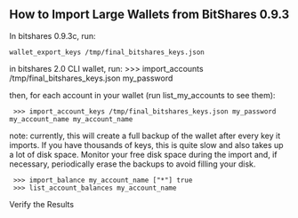 
## How to Import Large Wallets from BitShares 0.9.3

In bitshares 0.9.3c, run: 
    
    wallet_export_keys /tmp/final_bitshares_keys.json

in bitshares 2.0 CLI wallet, run:
    >>> import_accounts /tmp/final_bitshares_keys.json my_password

then, for each account in your wallet (run list_my_accounts to see them):

     >>> import_account_keys /tmp/final_bitshares_keys.json my_password my_account_name my_account_name

note: currently, this will create a full backup of the wallet after every key it imports.
If you have thousands of keys, this is quite slow and also takes up a lot of disk space.
Monitor your free disk space during the import and, if necessary, periodically erase the
backups to avoid filling your disk.

     >>> import_balance my_account_name ["*"] true
     >>> list_account_balances my_account_name

Verify the Results